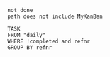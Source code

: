 ```tasks
not done
path does not include MyKanBan
```
```dataview
TASK 
FROM "daily"
WHERE !completed and refnr
GROUP BY refnr
```
